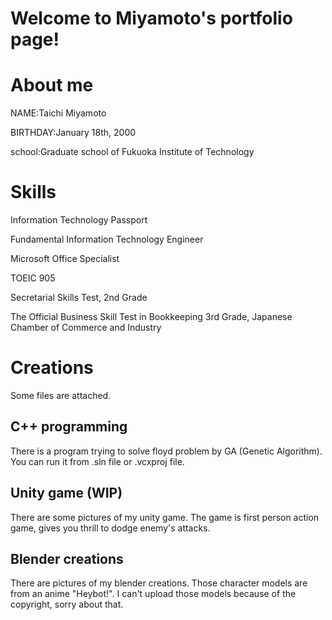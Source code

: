 # Welcome to Miyamoto's portfolio page!

# About me
NAME:Taichi Miyamoto

BIRTHDAY:January 18th, 2000

school:Graduate school of Fukuoka Institute of Technology

# Skills
Information Technology Passport

Fundamental Information Technology Engineer

Microsoft Office Specialist

TOEIC 905

Secretarial Skills Test, 2nd Grade

The Official Business Skill Test in Bookkeeping 3rd Grade, Japanese Chamber of Commerce and Industry

# Creations

Some files are attached.

## C++ programming
There is a program trying to solve floyd problem by GA (Genetic Algorithm). You can run it from .sln file or .vcxproj file.

## Unity game (WIP)
There are some pictures of my unity game. The game is first person action game, gives you thrill to dodge enemy's attacks.

## Blender creations
There are pictures of my blender creations. Those character models are from an anime "Heybot!". I can't upload those models because of the copyright, sorry about that.
